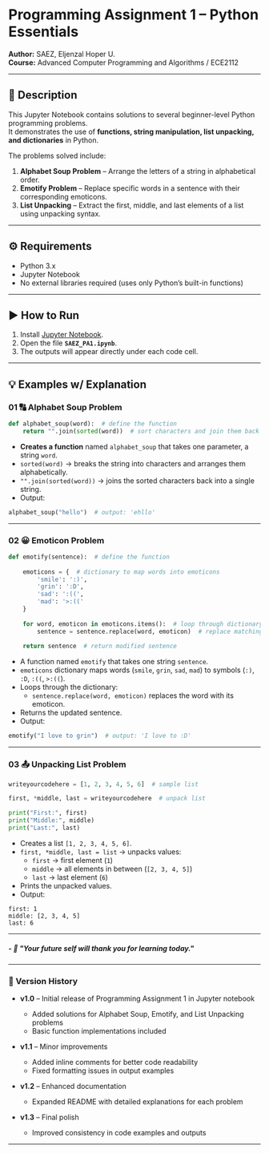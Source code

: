 # Programming Assignment 1 – Python Essentials

**Author:** SAEZ, Eljenzal Hoper U.  
**Course:** Advanced Computer Programming and Algorithms / ECE2112

---

## 📌 Description
This Jupyter Notebook contains solutions to several beginner-level Python programming problems.  
It demonstrates the use of **functions, string manipulation, list unpacking, and dictionaries** in Python.  

The problems solved include:
1. **Alphabet Soup Problem** – Arrange the letters of a string in alphabetical order.  
2. **Emotify Problem** – Replace specific words in a sentence with their corresponding emoticons.  
3. **List Unpacking** – Extract the first, middle, and last elements of a list using unpacking syntax.  

---

## ⚙️ Requirements
- Python 3.x  
- Jupyter Notebook  
- No external libraries required (uses only Python’s built-in functions)

---

## ▶️ How to Run
1. Install [Jupyter Notebook](https://jupyter.org/install).
2. Open the file **`SAEZ_PA1.ipynb`**.   
3. The outputs will appear directly under each code cell.  

---

## 💡 Examples w/ Explanation

### 01 🔠 Alphabet Soup Problem  

```python
def alphabet_soup(word):  # define the function
    return "".join(sorted(word))  # sort characters and join them back
```

- **Creates a function** named `alphabet_soup` that takes one parameter, a string `word`.  
- `sorted(word)` → breaks the string into characters and arranges them alphabetically.  
- `"".join(sorted(word))` → joins the sorted characters back into a single string.  
- Output:  
```python
alphabet_soup("hello")  # output: 'ehllo'
```

---

### 02 😀 Emoticon Problem  

```python
def emotify(sentence):  # define the function
    
    emoticons = {  # dictionary to map words into emoticons
        'smile': ':)',
        'grin': ':D',
        'sad': ':((',
        'mad': '>:(('
    }
    
    for word, emoticon in emoticons.items():  # loop through dictionary
        sentence = sentence.replace(word, emoticon)  # replace matching words
    
    return sentence  # return modified sentence
```

- A function named `emotify` that takes one string `sentence`.  
- `emoticons` dictionary maps words (`smile`, `grin`, `sad`, `mad`) to symbols (`:)`, `:D`, `:((`, `>:((`).  
- Loops through the dictionary:  
  - `sentence.replace(word, emoticon)` replaces the word with its emoticon.  
- Returns the updated sentence.  
- Output:  
```python
emotify("I love to grin")  # output: 'I love to :D'
```

---

### 03 📤 Unpacking List Problem  

```python
writeyourcodehere = [1, 2, 3, 4, 5, 6]  # sample list

first, *middle, last = writeyourcodehere  # unpack list

print("First:", first)
print("Middle:", middle)
print("Last:", last)
```

- Creates a list `[1, 2, 3, 4, 5, 6]`.  
- `first, *middle, last = list` → unpacks values:  
  - `first` → first element (`1`)  
  - `middle` → all elements in between (`[2, 3, 4, 5]`)  
  - `last` → last element (`6`)  
- Prints the unpacked values.  
- Output:  
```
first: 1  
middle: [2, 3, 4, 5]  
last: 6
```

---

##### *- 🌱 "Your future self will thank you for learning today."*

---



### 📝 Version History

- **v1.0** – Initial release of Programming Assignment 1 in Jupyter notebook  
  - Added solutions for Alphabet Soup, Emotify, and List Unpacking problems  
  - Basic function implementations included  

- **v1.1** – Minor improvements  
  - Added inline comments for better code readability  
  - Fixed formatting issues in output examples  

- **v1.2** – Enhanced documentation  
  - Expanded README with detailed explanations for each problem  

- **v1.3** – Final polish  
  - Improved consistency in code examples and outputs
 
---
